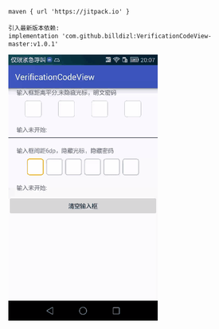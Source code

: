 	maven { url 'https://jitpack.io' }

    引入最新版本依赖:
	implementation 'com.github.billdizl:VerificationCodeView-master:v1.0.1'

![screenshot_1.0.0.gif](screenshot_1.0.0.gif)
